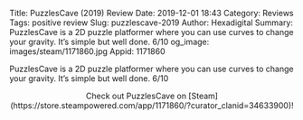 Title: PuzzlesCave (2019) Review
Date: 2019-12-01 18:43
Category: Reviews
Tags: positive review
Slug: puzzlescave-2019
Author: Hexadigital
Summary: PuzzlesCave is a 2D puzzle platformer where you can use curves to change your gravity. It’s simple but well done. 6/10
og_image: images/steam/1171860.jpg
Appid: 1171860

PuzzlesCave is a 2D puzzle platformer where you can use curves to change your gravity. It’s simple but well done. 6/10

<center>Check out PuzzlesCave on [Steam](https://store.steampowered.com/app/1171860/?curator_clanid=34633900)!</center>
